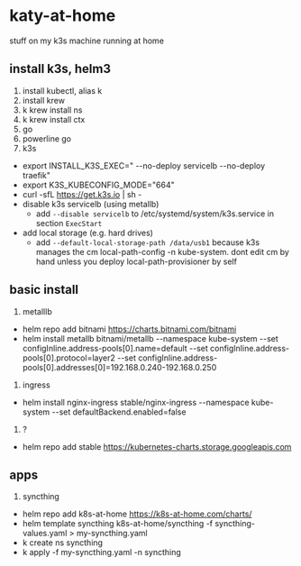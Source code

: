 # katy-at-home

stuff on my k3s machine running at home

## install k3s, helm3

1. install kubectl, alias k
2. install krew
3. k krew install ns
4. k krew install ctx
5. go
6. powerline go
7. k3s

* export INSTALL_K3S_EXEC=" --no-deploy servicelb --no-deploy traefik"
* export K3S_KUBECONFIG_MODE="664"
* curl -sfL <https://get.k3s.io> | sh -
* disable k3s servicelb (using metallb)
  * add `--disable servicelb` to /etc/systemd/system/k3s.service in section `ExecStart`
* add local storage (e.g. hard drives)  
  * add `--default-local-storage-path /data/usb1` because k3s manages the cm local-path-config -n kube-system. dont edit cm by hand unless you deploy local-path-provisioner by self

## basic install

1. metalllb

* helm repo add bitnami <https://charts.bitnami.com/bitnami>
* helm install metallb bitnami/metallb --namespace kube-system --set configInline.address-pools[0].name=default --set configInline.address-pools[0].protocol=layer2 --set configInline.address-pools[0].addresses[0]=192.168.0.240-192.168.0.250

1. ingress

* helm install nginx-ingress stable/nginx-ingress --namespace kube-system     --set defaultBackend.enabled=false

1. ?

* helm repo add stable <https://kubernetes-charts.storage.googleapis.com>

## apps

1. syncthing

* helm repo add k8s-at-home <https://k8s-at-home.com/charts/>
* helm template syncthing k8s-at-home/syncthing -f syncthing-values.yaml > my-syncthing.yaml
* k create ns syncthing
* k apply -f my-syncthing.yaml -n syncthing
